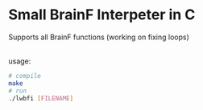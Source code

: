 # Small BrainF Interpeter in C
Supports all BrainF functions (working on fixing loops)

<br>
usage: <br>

```bash
# compile
make
# run
./lwbfi [FILENAME]
```
